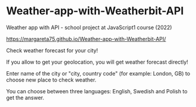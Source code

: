 # Weather-app-with-Weatherbit-API
Weather app with API - school project at JavaScript1 course (2022)

https://margareta75.github.io/Weather-app-with-Weatherbit-API/

Check weather forecast for your city!

If you allow to get your geolocation, you will get weather forecast directly!

Enter name of the city or "city, country code" (for example: London, GB) to choose new place to check weather.

You can choose between three languages: English, Swedish and Polish to get the answer.
